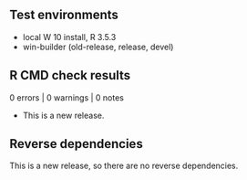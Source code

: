 ## Test environments
* local W 10 install, R 3.5.3
* win-builder (old-release, release, devel)

## R CMD check results

0 errors | 0 warnings | 0 notes

* This is a new release.

## Reverse dependencies

This is a new release, so there are no reverse dependencies.
